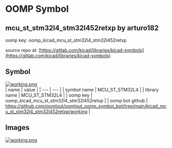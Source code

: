 # OOMP Symbol  
## mcu_st_stm32l4_stm32l452retxp  by arturo182  
  
oomp key: oomp_kicad_mcu_st_stm32l4_stm32l452retxp  
  
source repo at: [https://gitlab.com/kicad/libraries/kicad-symbols](https://gitlab.com/kicad/libraries/kicad-symbols)  
## Symbol  
  
[![working.png](working_600.png)](working.png)  
| name | value | 
| --- | --- | 
| symbol name | MCU_ST_STM32L4 | 
| library name | MCU_ST_STM32L4 | 
| oomp key | oomp_kicad_mcu_st_stm32l4_stm32l452retxp | 
| oomp bot github | https://github.com/oomlout/oomlout_oomp_symbol_bot/tree/main/kicad_mcu_st_stm32l4_stm32l452retxp/working | 
## Images  
  
[![working.png](working_140.png)](working.png)  
